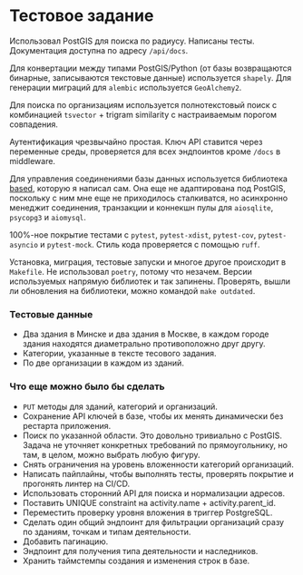 # Тестовое задание

Использовал PostGIS для поиска по радиусу. Написаны тесты. Документация доступна
по адресу `/api/docs`.

Для конвертации между типами PostGIS/Python (от базы возвращаются бинарные,
записываются текстовые данные) используется `shapely`. Для генерации миграций
для `alembic` используется `GeoAlchemy2`.

Для поиска по организациям используется полнотекстовый поиск с комбинацией
`tsvector` + trigram similarity с настраиваемым порогом совпадения.

Аутентификация чрезвычайно простая. Ключ API ставится через переменные среды,
проверяется для всех эндпоинтов кроме `/docs` в middleware.

Для управления соединениями базы данных используется библиотека
[based](https://github.com/ansipunk/based), которую я написал сам. Она еще не
адаптирована под PostGIS, поскольку с ним мне еще не приходилось сталкиватся, но
асинхронно менеджит соединения, транзакции и коннекшн пулы для `aiosqlite`,
`psycopg3` и `aiomysql`.

100%-ное покрытие тестами с `pytest`, `pytest-xdist`, `pytest-cov`,
`pytest-asyncio` и `pytest-mock`. Стиль кода проверяется с помощью `ruff`.

Установка, миграция, тестовые запуски и многое другое происходит в `Makefile`.
Не использовал `poetry`, потому что незачем. Версии используемых напрямую
библиотек и так запинены. Проверять, вышли ли обновления на библиотеки, можно
командой `make outdated`.

### Тестовые данные

- Два здания в Минске и два здания в Москве, в каждом городе здания находятся
  диаметрально противоположно друг другу.
- Категории, указанные в тексте тесового задания.
- По две организации в каждом из зданий.

### Что еще можно было бы сделать

- `PUT` методы для зданий, категорий и организаций.
- Сохранение API ключей в базе, чтобы их менять динамически без рестарта
  приложения.
- Поиск по указанной области. Это довольно тривиально с PostGIS. Задача не
  уточняет конкретных требований по прямоугольнику, но там, в целом, можно
  выбрать любую фигуру.
- Снять ограничения на уровень вложенности категорий организаций.
- Написать пайплайны, чтобы выполнять тесты, проверять покрытие и прогонять
  линтер на CI/CD.
- Использовать сторонний API для поиска и нормализации адресов.
- Поставить UNIQUE constraint на activity.name + activity.parent_id.
- Переместить проверку уровня вложения в триггер PostgreSQL.
- Сделать один общий эндпоинт для фильтрации организаций сразу по зданиям,
  точкам и типам деятельности.
- Добавить пагинацию.
- Эндпоинт для получения типа деятельности и наследников.
- Хранить таймстемпы создания и изменения строк в базе.
